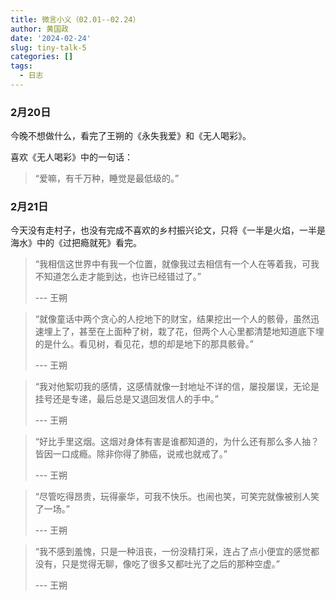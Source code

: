 ```yaml
---
title: 微言小义（02.01--02.24）
author: 黄国政
date: '2024-02-24'
slug: tiny-talk-5
categories: []
tags:
  - 日志
---
```


<!--more-->

### 2月20日

今晚不想做什么，看完了王朔的《永失我爱》和《无人喝彩》。

喜欢《无人喝彩》中的一句话：

> “爱嘛，有千万种，睡觉是最低级的。”

### 2月21日

今天没有走村子，也没有完成不喜欢的乡村振兴论文，只将《一半是火焰，一半是海水》中的《过把瘾就死》看完。

> “我相信这世界中有我一个位置，就像我过去相信有一个人在等着我，可我不知道怎么走才能到达，也许已经错过了。”
>
> --- 王朔

> “就像童话中两个贪心的人挖地下的财宝，结果挖出一个人的骸骨，虽然迅速埋上了，甚至在上面种了树，栽了花，但两个人心里都清楚地知道底下埋的是什么。看见树，看见花，想的却是地下的那具骸骨。”
>
> --- 王朔

> “我对他絮叨我的感情，这感情就像一封地址不详的信，屡投屡误，无论是挂号还是专递，最后总是又退回发信人的手中。”
>
> --- 王朔

> “好比手里这烟。这烟对身体有害是谁都知道的，为什么还有那么多人抽？皆因一口成瘾。除非你得了肺癌，说戒也就戒了。”
>
> --- 王朔

> “尽管吃得昂贵，玩得豪华，可我不快乐。也闹也笑，可笑完就像被别人笑了一场。”
>
> --- 王朔

> “我不感到羞愧，只是一种沮丧，一份没精打采，连占了点小便宜的感觉都没有，只是觉得无聊，像吃了很多又都吐光了之后的那种空虚。”
>
> --- 王朔
